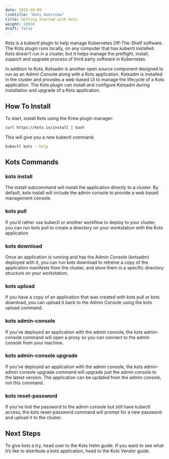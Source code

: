 ```yaml
---
date: 2019-10-09
linktitle: "Kots Overview"
title: Getting Started with Kots
weight: 20010
draft: false
---
```

Kots is a kubectl plugin to help manage Kubernetes Off-The-Shelf software. The Kots plugin runs locally, on any computer that has kubectl installed. Kots doesn’t run in a cluster, but it helps manage the preflight, install, support and upgrade process of third party software in Kubernetes.

In addition to Kots, Kotsadm is another open source component designed to run as an Admin Console along with a Kots application. Kotsadm is installed in the cluster and provides a web-based UI to manage the lifecycle of a Kots application. The Kots plugin can install and configure Kotsadm during installation and upgrade of a Kots application.

## How To Install
To start, install Kots using the Krew plugin manager:
```bash
curl https://kots.io/install | bash
```

This will give you a new kubectl command.
```bash
kubectl kots --help
```

## Kots Commands

### kots install
The install subcommand will install the application directly to a cluster. By default, kots install will include the admin console to provide a web based management console.

### kots pull
If you’d rather use kubectl or another workflow to deploy to your cluster, you can run kots pull to create a directory on your workstation with the Kots application

### kots download
Once an application is running and has the Admin Console (kotsadm) deployed with it, you can run kots download to retreive a copy of the application manifests from the cluster, and store them in a specific directory structure on your workstation.

### kots upload
If you have a copy of an application that was created with kots pull or kots download, you can upload it back to the Admin Console using the kots upload command.

### kots admin-console
If you’ve deployed an application with the admin console, the kots admin-console command will open a proxy so you can connect to the admin console from your machine.

### kots admin-console upgrade
If you've deployed an application with the admin console, the kots admin-admin console upgrade command will upgrade just the admin console to the latest version. The application can be updated from the admin console, not this command.

### kots reset-password
If you've lost the password to the admin console but still have kubectl access, the kots reset-password command will prompt for a new password and upload it to the cluster.

## Next Steps
To give kots a try, head over to the Kots Helm guide. If you want to see what it’s like to distribute a kots application, head to the Kots Vendor guide.
